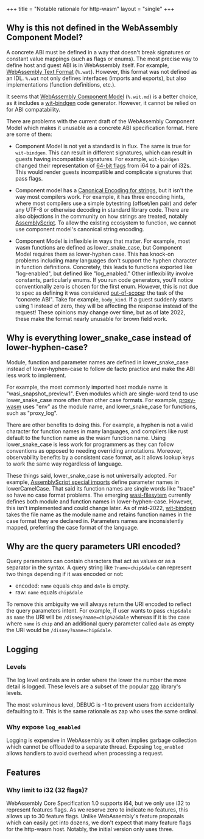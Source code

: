+++
title = "Notable rationale for http-wasm"
layout = "single"
+++

## Why is this not defined in the WebAssembly Component Model?

A concrete ABI must be defined in a way that doesn't break signatures or
constant value mappings (such as flags or enums). The most precise way to
define host and guest ABI is in WebAssembly itself. For example,
[WebAssembly Text Format][1] (`%.wat`). However, this format was not defined
as an IDL. `%.wat` not only defines interfaces (imports and exports), but
also implementations (function definitions, etc.).

It seems that [WebAssembly Component Model][2] (`%.wit.md`) is a better choice,
as it includes a [wit-bindgen][3] code generator. However, it cannot be relied
on for ABI compatability.

There are problems with the current draft of the WebAssembly Component Model
which makes it unusable as a concrete ABI specification format. Here are some
of them:

* Component Model is not yet a standard is in flux. The same is true for
  `wit-bindgen`. This can result in different signatures, which can result in
  guests having incompatible signatures. For example, `wit-bindgen` changed
  their representation of [64-bit flags][4] from i64 to a pair of i32s. This
  would render guests incompatible and complicate signatures that pass flags.

* Component model has a [Canonical Encoding for strings][5], but it isn't the
  way most compilers work. For example, it has three encoding hints, where most
  compilers use a simple bytestring (offset/len pair) and defer any UTF-8 or
  otherwise decoding in standard library code. There are also objections in the
  community on how strings are treated, notably [AssemblyScript][6]. To allow
  the existing ecosystem to function, we cannot use component model's canonical
  string encoding.

* Component Model is inflexible in ways that matter. For example, most wasm
  functions are defined as lower_snake_case, but Component Model requires them
  as lower-hyphen case. This has knock-on problems including many languages
  don't support the hyphen character in function definitions. Concretely, this
  leads to functions exported like "log-enabled", but defined like
  "log_enabled." Other inflexibility involve constants, particularly enums. If
  you run code generators, you'll notice conventionally zero is chosen for the
  first enum. However, this is not due to spec as defining it was considered
  [out-of-scope][7]: the task of the "concrete ABI". Take for example,
  `body_kind`. If a guest suddenly starts using 1 instead of zero, they will be
  affecting the response instead of the request! These opinions may change over
  time, but as of late 2022, these make the format nearly unusable for brown
  field work.

## Why is everything lower_snake_case instead of lower-hyphen-case?

Module, function and parameter names are defined in lower_snake_case instead
of lower-hyphen-case to follow de facto practice and make the ABI less work to
implement.

For example, the most commonly imported host module name is
"wasi_snapshot_preview1". Even modules which are single-word tend to use
lower_snake_case more often than other case formats. For example,
[proxy-wasm][8] uses "env" as the module name, and lower_snake_case for
functions, such as "proxy_log".

There are other benefits to doing this. For example, a hyphen is not a valid
character for function names in many languages, and compilers like rust default
to the function name as the wasm function name. Using lower_snake_case is less
work for programmers as they can follow conventions as opposed to needing
overriding annotations. Moreover, observability benefits by a consistent case
format, as it allows lookup keys to work the same way regardless of language.

These things said, lower_snake_case is not universally adopted. For example,
[AssemblyScript special imports][9] define parameter names in lowerCamelCase.
That said its function names are single words like "trace" so have no case
format problems. The emerging [wasi-filesytem][10] currently defines both
module and function names in lower-hyphen-case. However, this isn't implemented
and could change later. As of mid-2022, [wit-bindgen][3] takes the file name as
the module name and retains function names in the case format they are declared
in. Parameters names are inconsistently mapped, preferring the case format of
the language.

## Why are the query parameters URI encoded?

Query parameters can contain characters that act as values or as a separator in the syntax. A query string like `?name=chip&dale` can represent two things depending if it was encoded or not:

* encoded: `name` equals `chip` and `dale` is empty.
* raw: `name` equals `chip&dale`

To remove this ambiguity we will always return the URI encoded to reflect the query parameters intent. For example, if user wants to pass `chip&dale` as `name` the URI will be `/disney?name=chip%26dale` whereas if it is the case where `name` is `chip` and an additional query parameter called `dale` as empty the URI would be `/disney?name=chip&dale`.

## Logging

### Levels

The log level ordinals are in order where the lower the number the more detail
is logged. These levels are a subset of the popular [zap][11] library's levels.

The most voluminous level, DEBUG is -1 to prevent users from accidentally
defaulting to it. This is the same rationale as zap who uses the same ordinal.

### Why expose `log_enabled`

Logging is expensive in WebAssembly as it often implies garbage collection
which cannot be offloaded to a separate thread. Exposing `log_enabled` allows
handlers to avoid overhead when processing a request.

## Features

### Why limit to i32 (32 flags)?

WebAssembly Core Specification 1.0 supports i64, but we only use i32 to
represent features flags. As we reserve zero to indicate no features, this
allows up to 30 feature flags. Unlike WebAssembly's feature proposals which can
easily get into dozens, we don't expect that many feature flags for the
http-wasm host. Notably, the initial version only uses three.

[1]: https://www.w3.org/TR/wasm-core-1/#text-format%E2%91%A0
[2]: https://github.com/WebAssembly/component-model
[3]: https://github.com/bytecodealliance/wit-bindgen
[4]: https://github.com/bytecodealliance/wit-bindgen/pull/209
[5]: https://github.com/WebAssembly/component-model/blob/main/design/mvp/CanonicalABI.md
[6]: https://www.assemblyscript.org/standards-objections.html
[7]: https://github.com/WebAssembly/component-model/issues/119
[8]: https://github.com/proxy-wasm/spec
[9]: https://www.assemblyscript.org/concepts.html#special-imports
[10]: https://github.com/WebAssembly/wasi-filesystem
[11]: https://github.com/uber-go/zap
